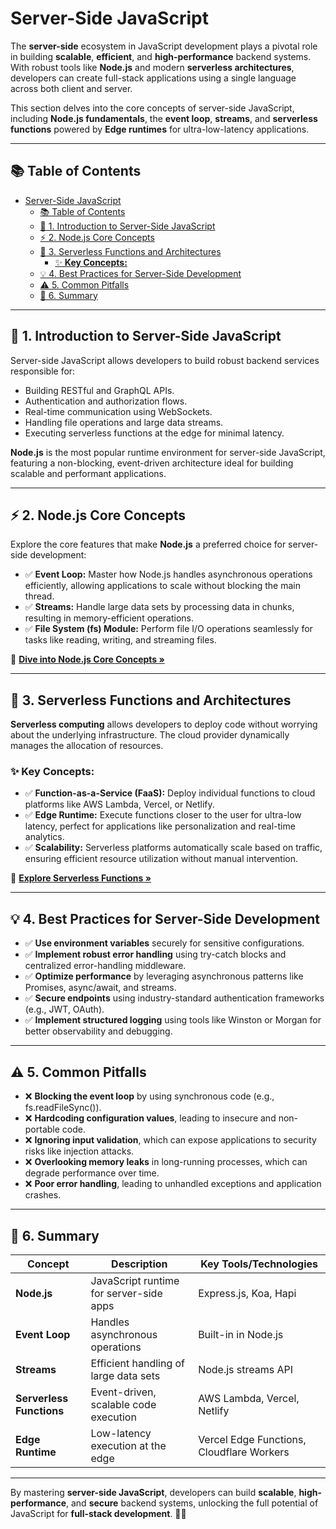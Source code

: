 # Server-Side JavaScript

The **server-side** ecosystem in JavaScript development plays a pivotal role in building **scalable**, **efficient**, and **high-performance** backend systems. With robust tools like **Node.js** and modern **serverless architectures**, developers can create full-stack applications using a single language across both client and server.

This section delves into the core concepts of server-side JavaScript, including **Node.js fundamentals**, the **event loop**, **streams**, and **serverless functions** powered by **Edge runtimes** for ultra-low-latency applications.

---

## 📚 Table of Contents

- [Server-Side JavaScript](#server-side-javascript)
  - [📚 Table of Contents](#-table-of-contents)
  - [🌟 1. Introduction to Server-Side JavaScript](#-1-introduction-to-server-side-javascript)
  - [⚡ 2. Node.js Core Concepts](#-2-nodejs-core-concepts)
  - [🏃 3. Serverless Functions and Architectures](#-3-serverless-functions-and-architectures)
    - [✨ **Key Concepts:**](#-key-concepts)
  - [💡 4. Best Practices for Server-Side Development](#-4-best-practices-for-server-side-development)
  - [⚠️ 5. Common Pitfalls](#️-5-common-pitfalls)
  - [📌 6. Summary](#-6-summary)

---

## 🌟 1. Introduction to Server-Side JavaScript

Server-side JavaScript allows developers to build robust backend services responsible for:

- Building RESTful and GraphQL APIs.
- Authentication and authorization flows.
- Real-time communication using WebSockets.
- Handling file operations and large data streams.
- Executing serverless functions at the edge for minimal latency.

**Node.js** is the most popular runtime environment for server-side JavaScript, featuring a non-blocking, event-driven architecture ideal for building scalable and performant applications.

---

## ⚡ 2. Node.js Core Concepts

Explore the core features that make **Node.js** a preferred choice for server-side development:

- ✅ **Event Loop:** Master how Node.js handles asynchronous operations efficiently, allowing applications to scale without blocking the main thread.
- ✅ **Streams:** Handle large data sets by processing data in chunks, resulting in memory-efficient operations.
- ✅ **File System (fs) Module:** Perform file I/O operations seamlessly for tasks like reading, writing, and streaming files.

🔗 **[Dive into Node.js Core Concepts »](1-nodejs-core.md)**

---

## 🏃 3. Serverless Functions and Architectures

**Serverless computing** allows developers to deploy code without worrying about the underlying infrastructure. The cloud provider dynamically manages the allocation of resources.

### ✨ **Key Concepts:**
- ✅ **Function-as-a-Service (FaaS):** Deploy individual functions to cloud platforms like AWS Lambda, Vercel, or Netlify.
- ✅ **Edge Runtime:** Execute functions closer to the user for ultra-low latency, perfect for applications like personalization and real-time analytics.
- ✅ **Scalability:** Serverless platforms automatically scale based on traffic, ensuring efficient resource utilization without manual intervention.

🔗 **[Explore Serverless Functions »](2-serverless-functions.md)**

---

## 💡 4. Best Practices for Server-Side Development

- ✅ **Use environment variables** securely for sensitive configurations.
- ✅ **Implement robust error handling** using try-catch blocks and centralized error-handling middleware.
- ✅ **Optimize performance** by leveraging asynchronous patterns like Promises, async/await, and streams.
- ✅ **Secure endpoints** using industry-standard authentication frameworks (e.g., JWT, OAuth).
- ✅ **Implement structured logging** using tools like Winston or Morgan for better observability and debugging.

---

## ⚠️ 5. Common Pitfalls

- ❌ **Blocking the event loop** by using synchronous code (e.g., fs.readFileSync()).
- ❌ **Hardcoding configuration values**, leading to insecure and non-portable code.
- ❌ **Ignoring input validation**, which can expose applications to security risks like injection attacks.
- ❌ **Overlooking memory leaks** in long-running processes, which can degrade performance over time.
- ❌ **Poor error handling**, leading to unhandled exceptions and application crashes.

---

## 📌 6. Summary

| Concept                  | Description                            | Key Tools/Technologies         |
|--------------------------|----------------------------------------|--------------------------------|
| **Node.js**              | JavaScript runtime for server-side apps| Express.js, Koa, Hapi          |
| **Event Loop**           | Handles asynchronous operations        | Built-in in Node.js            |
| **Streams**              | Efficient handling of large data sets  | Node.js streams API            |
| **Serverless Functions** | Event-driven, scalable code execution  | AWS Lambda, Vercel, Netlify    |
| **Edge Runtime**         | Low-latency execution at the edge      | Vercel Edge Functions, Cloudflare Workers |

---

By mastering **server-side JavaScript**, developers can build **scalable**, **high-performance**, and **secure** backend systems, unlocking the full potential of JavaScript for **full-stack development**. 🚀✨


